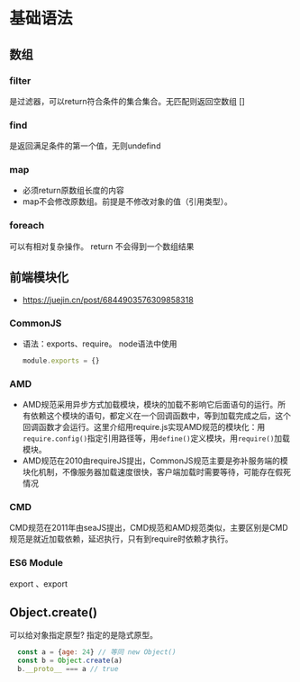 # 基础语法


## 数组

### filter
 是过滤器，可以return符合条件的集合集合。无匹配则返回空数组 []
### find
 是返回满足条件的第一个值，无则undefind
### map 
  * 必须return原数组长度的内容
  * map不会修改原数组。前提是不修改对象的值（引用类型）。
### foreach
可以有相对复杂操作。 return 不会得到一个数组结果



## 前端模块化

* https://juejin.cn/post/6844903576309858318

### CommonJS

* 语法：exports、require。 node语法中使用

  ```js
  module.exports = {}
  ```

### AMD

* AMD规范采用异步方式加载模块，模块的加载不影响它后面语句的运行。所有依赖这个模块的语句，都定义在一个回调函数中，等到加载完成之后，这个回调函数才会运行。这里介绍用require.js实现AMD规范的模块化：用`require.config()`指定引用路径等，用`define()`定义模块，用`require()`加载模块。
* AMD规范在2010由requireJS提出，CommonJS规范主要是弥补服务端的模块化机制，不像服务器加载速度很快，客户端加载时需要等待，可能存在假死情况

### CMD

CMD规范在2011年由seaJS提出，CMD规范和AMD规范类似，主要区别是CMD规范是就近加载依赖，延迟执行，只有到require时依赖才执行。

### ES6 Module

export 、export

## Object.create()

可以给对象指定原型? 指定的是隐式原型。
```js
  const a = {age: 24} // 等同 new Object()
  const b = Object.create(a)
  b.__proto__ === a // true
```

